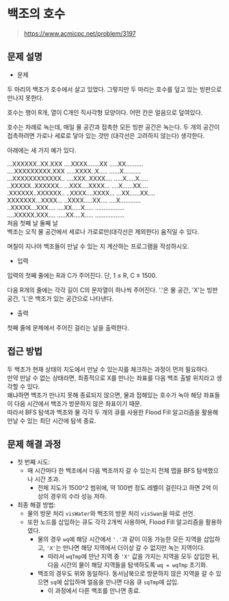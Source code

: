 # 백조의 호수

> https://www.acmicpc.net/problem/3197

## 문제 설명

- 문제

두 마리의 백조가 호수에서 살고 있었다. 그렇지만 두 마리는 호수를 덮고 있는 빙판으로 만나지 못한다.

호수는 행이 R개, 열이 C개인 직사각형 모양이다. 어떤 칸은 얼음으로 덮여있다.

호수는 차례로 녹는데, 매일 물 공간과 접촉한 모든 빙판 공간은 녹는다. 두 개의 공간이 접촉하려면 가로나 세로로 닿아 있는 것만 (대각선은 고려하지 않는다) 생각한다.

아래에는 세 가지 예가 있다.

...XXXXXX..XX.XXX ....XXXX.......XX .....XX..........  
....XXXXXXXXX.XXX .....XXXX..X..... ......X..........  
...XXXXXXXXXXXX.. ....XXX..XXXX.... .....X.....X.....  
..XXXXX..XXXXXX.. ...XXX....XXXX... ....X......XX....  
.XXXXXX..XXXXXX.. ..XXXX....XXXX... ...XX......XX....  
XXXXXXX...XXXX... ..XXXX.....XX.... ....X............  
..XXXXX...XXX.... ....XX.....X..... .................  
....XXXXX.XXX.... .....XX....X..... .................  
처음 첫째 날 둘째 날  
백조는 오직 물 공간에서 세로나 가로로만(대각선은 제외한다) 움직일 수 있다.

며칠이 지나야 백조들이 만날 수 있는 지 계산하는 프로그램을 작성하시오.

- 입력

입력의 첫째 줄에는 R과 C가 주어진다. 단, 1 ≤ R, C ≤ 1500.

다음 R개의 줄에는 각각 길이 C의 문자열이 하나씩 주어진다. '.'은 물 공간, 'X'는 빙판 공간, 'L'은 백조가 있는 공간으로 나타낸다.

- 출력

첫째 줄에 문제에서 주어진 걸리는 날을 출력한다.

## 접근 방법

두 백조가 현재 상태의 지도에서 만날 수 있는지를 체크하는 과정이 먼저 필요하다.  
만약 만날 수 없는 상태라면, 최종적으로 X를 만나는 좌표를 다음 백조 출발 위치라고 생각할 수 있다.   
왜냐하면 백조가 만나지 못해 종료되지 않으면, 물과 접해있는 호수가 녹아 해당 좌표들이 다음 시간에서 백조가 방문하지 않은 좌표이기 때문.  
따라서 BFS 탐색과 백조와 물 각각 두 개의 큐를 사용한 Flood Fill 알고리즘을 활용해 만날 수 있는 최단 시간에 탐색 종료.

## 문제 해결 과정

- 첫 번째 시도:
    - 매 시간마다 한 백조에서 다음 백조까지 갈 수 있는지 전체 맵을 BFS 탐색했으나 시간 초과.
        - 전체 지도가 1500^2 범위에, 약 100번 정도 레벨이 걸린다고 하면 2억 이상의 경우의 수라 성능 저하.
- 최종 해결 방법:
    - 물의 방문 처리 `visWater`와 백조의 방문 처리 `visSwan`을 따로 선언.
    - 또한 노드를 삽입하는 큐도 각각 2개씩 사용하며, Flood Fill 알고리즘을 활용하였다.
        - 물의 경우 `wq`에 해당 시간에서 `'.'`과 같이 이동 가능한 모든 지역을 삽입하고, `'X'`는 만나면 해당 지역에서 더이상 갈 수 없지만 녹는 지역이다.
            - 따라서 `wqTmp`에 만난 지역 중 `'X'` 값을 가지는 지역을 모두 삽입한 뒤, 다음 시간의 물이 해당 지역들을 탐색하도록 `wq = wqTmp` 초기화.
        - 백조의 경우도 위와 동일하다. 동서남북으로 방문하지 않은 지역을 갈 수 있으면 `sq`에 삽입하며 얼음을 만나면 다음 큐 `sqTmp`에 삽입.
            - 이 과정에서 다른 백조를 만나면 종료.
